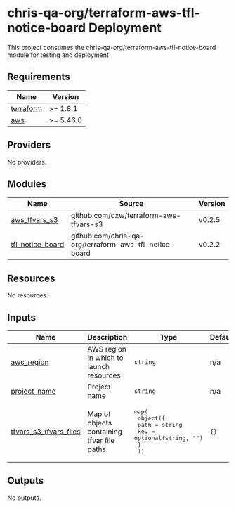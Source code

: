 # chris-qa-org/terraform-aws-tfl-notice-board Deployment

This project consumes the chris-qa-org/terraform-aws-tfl-notice-board module for testing and deployment

<!-- BEGIN_TF_DOCS -->
## Requirements

| Name | Version |
|------|---------|
| <a name="requirement_terraform"></a> [terraform](#requirement\_terraform) | >= 1.8.1 |
| <a name="requirement_aws"></a> [aws](#requirement\_aws) | >= 5.46.0 |

## Providers

No providers.

## Modules

| Name | Source | Version |
|------|--------|---------|
| <a name="module_aws_tfvars_s3"></a> [aws\_tfvars\_s3](#module\_aws\_tfvars\_s3) | github.com/dxw/terraform-aws-tfvars-s3 | v0.2.5 |
| <a name="module_tfl_notice_board"></a> [tfl\_notice\_board](#module\_tfl\_notice\_board) | github.com/chris-qa-org/terraform-aws-tfl-notice-board | v0.2.2 |

## Resources

No resources.

## Inputs

| Name | Description | Type | Default | Required |
|------|-------------|------|---------|:--------:|
| <a name="input_aws_region"></a> [aws\_region](#input\_aws\_region) | AWS region in which to launch resources | `string` | n/a | yes |
| <a name="input_project_name"></a> [project\_name](#input\_project\_name) | Project name | `string` | n/a | yes |
| <a name="input_tfvars_s3_tfvars_files"></a> [tfvars\_s3\_tfvars\_files](#input\_tfvars\_s3\_tfvars\_files) | Map of objects containing tfvar file paths | <pre>map(<br/>    object({<br/>      path = string<br/>      key  = optional(string, "")<br/>      }<br/>  ))</pre> | `{}` | no |

## Outputs

No outputs.
<!-- END_TF_DOCS -->
